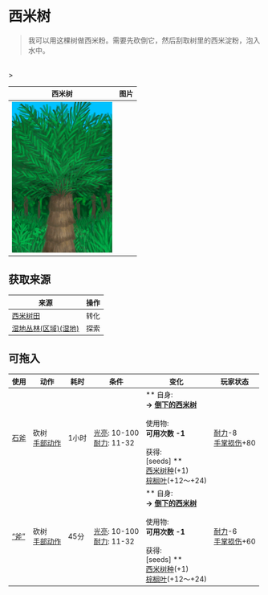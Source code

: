 # 西米树  
> 我可以用这棵树做西米粉。需要先砍倒它，然后刮取树里的西米淀粉，泡入水中。  
<br>  
>   
  
  西米树  |   图片   
 ----  |  ----:   
   |  <img decoding="async" src="Sprite/SagoPalm.png" href="a.md" style="max-width:300px;max-height:300px;">   
  
## 获取来源  
来源  |  操作  
----  |  ----  
[西米树田](CropPlotSagoPalm.md)  |  转化  
[湿地丛林(区域)(湿地)](Wetlands.md)  |  探索  
## 可拖入  
使用  |  动作  |  耗时  |  条件  |  变化  |  玩家状态  
----  |  ----  |  ----  |  ----  |  ----  |  ----  
[石斧](StoneAxe.md)  |  砍树<br>[手部动作](HandAction.md)  |  1小时  |  [光亮](Light.md): 10-100<br>[耐力](Stamina.md): 11-32  |  ** 自身: **<br>→ [倒下的西米树](SagoPalmFelled.md)<br><br>** 使用物: **<br>可用次数  -1<br><br>** 获得: **<br>** [seeds] **<br>  [西米树种](SagoSeeds.md)(+1)<br>  [棕榈叶](PalmFronds.md)(+12～+24)<br>  |  [耐力](Stamina.md)-8<br>[手掌损伤](HandDamage.md)+80  
[“斧”](tag_Axe.md)  |  砍树<br>[手部动作](HandAction.md)  |  45分  |  [光亮](Light.md): 10-100<br>[耐力](Stamina.md): 11-32  |  ** 自身: **<br>→ [倒下的西米树](SagoPalmFelled.md)<br><br>** 使用物: **<br>可用次数  -1<br><br>** 获得: **<br>** [seeds] **<br>  [西米树种](SagoSeeds.md)(+1)<br>  [棕榈叶](PalmFronds.md)(+12～+24)<br>  |  [耐力](Stamina.md)-6<br>[手掌损伤](HandDamage.md)+60  


<script>document.title="西米树 - 卡牌生存百科 Card Survival Wiki";</script>